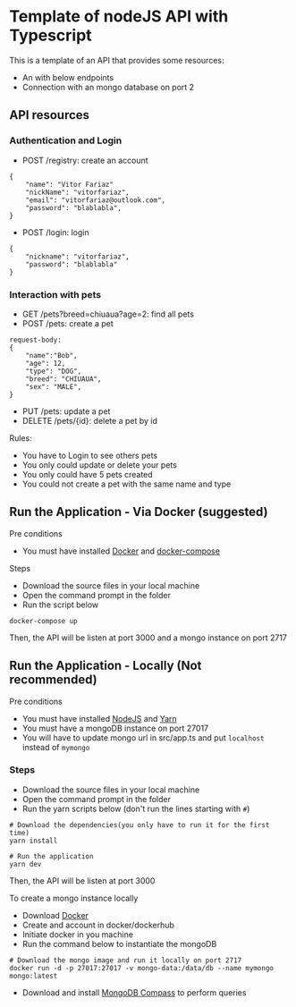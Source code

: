 # Template of nodeJS API with Typescript
This is a template of an API that provides some resources:
- An with below endpoints
- Connection with an mongo database on port 2
 
 ## API resources
 ### Authentication and Login
 - POST /registry: create an account
 ```
 {
     "name": "Vitor Fariaz"
     "nickName": "vitorfariaz",
     "email": "vitorfariaz@outlook.com",
     "password": "blablabla",
 }
```
- POST /login: login
```
{
    "nickname": "vitorfariaz",
    "password": "blablabla"
}
```

### Interaction with pets 

 - GET  /pets?breed=chiuaua?age=2: find all pets
 - POST /pets: create a pet

```
request-body:
{
    "name":"Bob",
    "age": 12,
    "type": "DOG",
    "breed": "CHIUAUA",
    "sex": "MALE",
}
```
 - PUT /pets: update a pet
 - DELETE /pets/{id}: delete a pet by id

Rules:
 - You have to Login to see others pets
 - You only could update or delete your pets
 - You only could have 5 pets created
 - You could not create a pet with the same name and type

## Run the Application - Via Docker (suggested)

Pre conditions
- You must have installed [Docker](https://docs.docker.com/desktop/) and [docker-compose](https://docs.docker.com/compose/install/)


Steps
- Download the source files in your local machine
- Open the command prompt in the folder 
- Run the script below
```
docker-compose up
```
Then, the API will be listen at port 3000 and a mongo instance on port 2717

## Run the Application - Locally (Not recommended)

Pre conditions
- You must have installed [NodeJS](https://nodejs.org/en/download/) and [Yarn](https://classic.yarnpkg.com/lang/en/docs/install/#windows-stable) 
- You must have a mongoDB instance on port 27017
- You will have to update mongo url in src/app.ts and put `localhost` instead of `mymongo`

### Steps
- Download the source files in your local machine
- Open the command prompt in the folder 
- Run the yarn scripts below (don't run the lines starting with `#`)
``` 
# Download the dependencies(you only have to run it for the first time)
yarn install

# Run the application
yarn dev
```
Then, the API will be listen at port 3000


To create a mongo instance locally
- Download [Docker](https://www.docker.com/products/docker-desktop/)
- Create and account in docker/dockerhub
- Initiate docker in you machine
- Run the command below to instantiate the mongoDB
```
# Download the mongo image and run it locally on port 2717
docker run -d -p 27017:27017 -v mongo-data:/data/db --name mymongo mongo:latest
```

- Download and install [MongoDB Compass](https://www.mongodb.com/try/download/compass) to perform queries